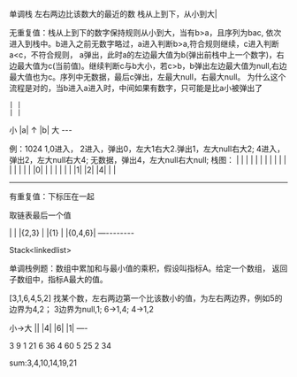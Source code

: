 单调栈 左右两边比该数大的最近的数 栈从上到下，从小到大|

无重复值：栈从上到下的数字保持规则从小到大，当有b>a，且序列为bac, 依次进入到栈中。b进入之前无数字略过，a进入判断b>a,符合规则继续，c进入判断a<c，不符合规则，
a弹出，此时a的左边最大值为b(弹出前栈中上一个数字)，右边最大值为c(当前值)。继续判断c与b大小，若c>b，b弹出左边最大值为null,右边最大值也为c。序列中无数据，最后c弹出，左最大null，右最大null。
为什么这个流程是对的，当b进入a进入时，中间如果有数字，只可能是比a小被弹出了

	| |   
    | |
小	|a|
↑   |b|
大	---

例：1024
1,0进入，
2进入，弹出0，左大1右大2.弹出1，左大null右大2;
4进入，弹出2，左大null右大4;
无数据，弹出4，左大null右大null;
栈图：
| |   | | 	| |    | |
| |   | |   | |    | |
|0|   | |	| |    | |
|1|   |2|   |4|    | |
---   --- 	---    ---


有重复值：下标压在一起

取链表最后一个值

|       |
|{2,3}  |
|{1}    |
|{0,4,6}|
—--------

Stack<linkedlist<int>>

单调栈例题：数组中累加和与最小值的乘积，假设叫指标A。给定一个数组，
返回子数组中，指标A最大的值。

[3,1,6,4,5,2]
找某个数，左右两边第一个比该数小的值，为左右两边界，例如5的边界为4,2；
3边界为null,1;  6->1,4;   4->1,2

小->大
||
|4|
|6|
|1|
—-

3 9
1 21
6 36
4 60
5 25
2 34

sum:3,4,10,14,19,21